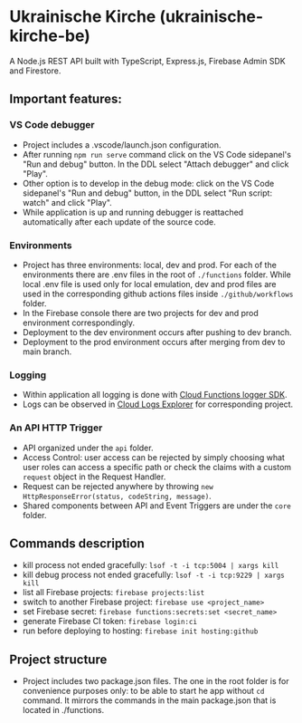 # Ukrainische Kirche (ukrainische-kirche-be)

A Node.js REST API built with TypeScript, Express.js, Firebase Admin SDK and Firestore.

## Important features:

### VS Code debugger
  - Project includes a .vscode/launch.json configuration.
  - After running `npm run serve` command click on the VS Code sidepanel's "Run and debug" button. In the DDL select "Attach debugger" and click "Play".
  - Other option is to develop in the debug mode: click on the VS Code sidepanel's "Run and debug" button, in the DDL select "Run script: watch" and click "Play".
  - While application is up and running debugger is reattached automatically after each update of the source code.

### Environments
  - Project has three environments: local, dev and prod. For each of the environments there are .env files in the root of `./functions` folder. While local .env file is used only for local emulation, dev and prod files are used in the corresponding github actions files inside `./github/workflows` folder.
  - In the Firebase console there are two projects for dev and prod environment correspondingly.
  - Deployment to the dev environment occurs after pushing to dev branch.
  - Deployment to the prod environment occurs after merging from dev to main branch.

### Logging
  - Within application all logging is done with [Cloud Functions logger SDK](https://firebase.google.com/docs/functions/writing-and-viewing-logs?gen=2nd).
  - Logs can be observed in [Cloud Logs Explorer](https://console.cloud.google.com/logs) for corresponding project.

### An API HTTP Trigger
  - API organized under the `api` folder.
  - Access Control: user access can be rejected by simply choosing what user roles can access a specific path or check the claims with a custom `request` object in the Request Handler.
  - Request can be rejected anywhere by throwing `new HttpResponseError(status, codeString, message)`.
  - Shared components between API and Event Triggers are under the `core` folder.

## Commands description
  - kill process not ended gracefully: `lsof -t -i tcp:5004 | xargs kill`
  - kill debug process not ended gracefully: `lsof -t -i tcp:9229 | xargs kill`
  - list all Firebase projects: `firebase projects:list`
  - switch to another Firebase project: `firebase use <project_name>`
  - set Firebase secret: `firebase functions:secrets:set <secret_name>`
  - generate Firebase CI token: `firebase login:ci`
  - run before deploying to hosting: `firebase init hosting:github`

## Project structure
  - Project includes two package.json files. The one in the root folder is for convenience purposes only: to be able to start he app without `cd` command. It mirrors the commands in the main package.json that is located in ./functions.
